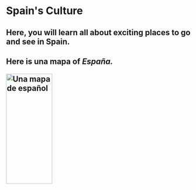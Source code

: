 <!DOCTYPE html>

<html>
<head>
<h1>Spain's Culture</h1>
 </head>
 
<h2> Here, you will learn all about exciting places to go and see in Spain. <h2>
 
 
<body> 
 
 <p> Here is <b> una mapa </b> of <i> España.</i> <p>
 
 <a href="http://www.lonelyplanet.com/maps/europe/spain/map_of_spain.jpg" title="View source">
 
   <img style="width:50%;" src="http://www.lonelyplanet.com/maps/europe/spain/map_of_spain.jpg" alt="Una mapa de español" height="300" width="300">
   
 </a>
 
 </body>
 
 
 </html>
